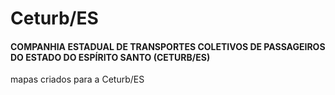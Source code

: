 # Ceturb/ES
#### COMPANHIA ESTADUAL DE TRANSPORTES COLETIVOS DE PASSAGEIROS DO ESTADO DO ESPÍRITO SANTO (CETURB/ES)

mapas criados para a Ceturb/ES

